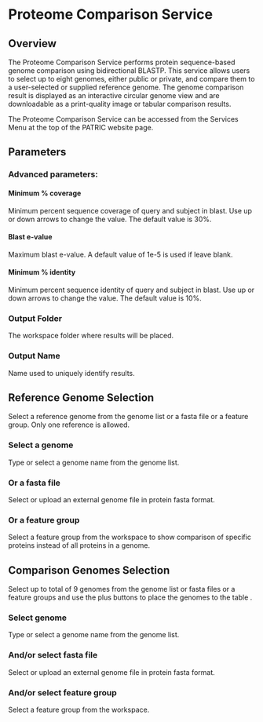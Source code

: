 # Proteome Comparison Service

## Overview
The Proteome Comparison Service performs protein sequence-based genome comparison using bidirectional BLASTP. This service allows users to select up to eight genomes, either public or private, and compare them to a user-selected or supplied reference genome. The genome comparison result is displayed as an interactive circular genome view and are downloadable as a print-quality image or tabular comparison results.

The Proteome Comparison Service can be accessed from the Services Menu at the top of the PATRIC website page.

## Parameters

### Advanced parameters:

#### Minimum % coverage
Minimum percent sequence coverage of query and subject in blast.
Use up or down arrows to change the value. The default value is 30%.

#### Blast e-value
Maximum blast e-value. A default value of 1e-5 is used if leave blank.

#### Minimum % identity
Minimum percent sequence identity of query and subject in blast. Use up or down arrows
to change the value. The default value is 10%.

### Output Folder
The workspace folder where results will be placed.

### Output Name
Name used to uniquely identify results.

## Reference Genome Selection
Select a reference genome from the genome list or a fasta file or a
feature group. Only one reference is allowed.

### Select a genome
Type or select a genome name from the genome list.

### Or a fasta file
Select or upload an external genome file in protein fasta format.

### Or a feature group
Select a feature group from the workspace to show comparison of specific proteins instead of all proteins in a genome.

## Comparison Genomes Selection
Select up to total of 9 genomes from the genome list or fasta files or a
feature groups and use the plus buttons to place the genomes to the
table .

### Select genome
Type or select a genome name from the genome list.

### And/or select fasta file
Select or upload an external genome file in protein fasta format.

### And/or select feature group
Select a feature group from the workspace.
